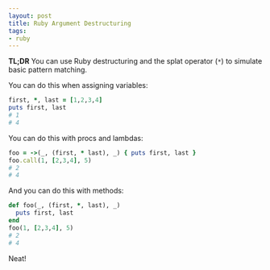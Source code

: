 ```yaml
---
layout: post
title: Ruby Argument Destructuring
tags:
- ruby
---
```


**TL;DR** You can use Ruby destructuring and the splat operator (`*`) to
simulate basic pattern matching.

You can do this when assigning variables:

```ruby
first, *, last = [1,2,3,4]
puts first, last
# 1
# 4
```

You can do this with procs and lambdas:

```ruby
foo = ->(_, (first, * last), _) { puts first, last }
foo.call(1, [2,3,4], 5)
# 2
# 4
```

And you can do this with methods:

```ruby
def foo(_, (first, *, last), _)
  puts first, last
end
foo(1, [2,3,4], 5)
# 2
# 4
```

Neat!
